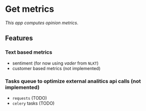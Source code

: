 # Get metrics
*This app computes opinion metrics*.

## Features

### Text based metrics
- sentiment (for now using *vader* from `NLKT`)
- customer based metrics (not implemented)

### Tasks queue to optimize external analitics api calls (not implemented)
* `requests` (TODO)
* `celery` tasks (TODO)